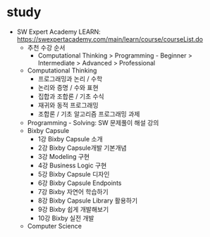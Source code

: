 # study
- SW Expert Academy LEARN: https://swexpertacademy.com/main/learn/course/courseList.do
  - 추천 수강 순서
    - Computational Thinking > Programming - Beginner > Intermediate > Advanced > Professional
  - Computational Thinking
    - 프로그래밍과 논리 / 수학
    - 논리와 증명 / 수와 표현
    - 집합과 조합론 / 기초 수식
    - 재귀와 동적 프로그래밍
    - 조합론 / 기초 알고리즘 프로그래밍 과제
  - Programming - Solving: SW 문제풀이 해설 강의
  - Bixby Capsule
    - 1강 Bixby Capsule 소개
    - 2강 Bixby Capsule개발 기본개념
    - 3강 Modeling 구현
    - 4강 Business Logic 구현
    - 5강 Bixby Capsule 디자인
    - 6강 Bixby Capsule Endpoints
    - 7강 Bixby 자연어 학습하기
    - 8강 Bixby Capsule Library 활용하기
    - 9강 Bixby 쉽게 개발해보기
    - 10강 Bixby 실전 개발
  - Computer Science
